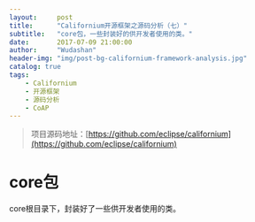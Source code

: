 ```yaml
---
layout:     post
title:      "Californium开源框架之源码分析（七）"
subtitle:   "core包，一些封装好的供开发者使用的类。"
date:       2017-07-09 21:00:00
author:     "Wudashan"
header-img: "img/post-bg-californium-framework-analysis.jpg"
catalog: true
tags:
    - Californium
    - 开源框架
    - 源码分析
    - CoAP
---
```


> 项目源码地址：[https://github.com/eclipse/californium](https://github.com/eclipse/californium)

# core包

core根目录下，封装好了一些供开发者使用的类。

![]()
